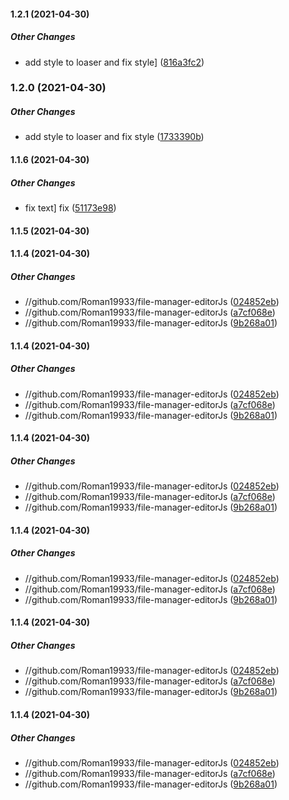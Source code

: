 #### 1.2.1 (2021-04-30)

##### Other Changes

*  add style to loaser and fix style] ([816a3fc2](https://github.com/Roman19933/file-manager-editorJs/commit/816a3fc254d1e777dccce38bd91a43e51422bab9))

### 1.2.0 (2021-04-30)

##### Other Changes

*  add style to loaser and fix style ([1733390b](https://github.com/Roman19933/file-manager-editorJs/commit/1733390b186990a746131f89bc5ac49943266eb3))

#### 1.1.6 (2021-04-30)

##### Other Changes

*  fix text] fix ([51173e98](https://github.com/Roman19933/file-manager-editorJs/commit/51173e985e020aaf32fedfe777ff4afc811a9322))

#### 1.1.5 (2021-04-30)

#### 1.1.4 (2021-04-30)

##### Other Changes

* //github.com/Roman19933/file-manager-editorJs ([024852eb](https://github.com/Roman19933/file-manager-editorJs/commit/024852eb6b978c6a2e73f01eab32dc50112d2b67))
* //github.com/Roman19933/file-manager-editorJs ([a7cf068e](https://github.com/Roman19933/file-manager-editorJs/commit/a7cf068efe0df002ebcdd603fcf5f5e086471cfc))
* //github.com/Roman19933/file-manager-editorJs ([9b268a01](https://github.com/Roman19933/file-manager-editorJs/commit/9b268a01231bb8879c53adde8ac575085158cad4))

#### 1.1.4 (2021-04-30)

##### Other Changes

* //github.com/Roman19933/file-manager-editorJs ([024852eb](https://github.com/Roman19933/file-manager-editorJs/commit/024852eb6b978c6a2e73f01eab32dc50112d2b67))
* //github.com/Roman19933/file-manager-editorJs ([a7cf068e](https://github.com/Roman19933/file-manager-editorJs/commit/a7cf068efe0df002ebcdd603fcf5f5e086471cfc))
* //github.com/Roman19933/file-manager-editorJs ([9b268a01](https://github.com/Roman19933/file-manager-editorJs/commit/9b268a01231bb8879c53adde8ac575085158cad4))

#### 1.1.4 (2021-04-30)

##### Other Changes

* //github.com/Roman19933/file-manager-editorJs ([024852eb](https://github.com/Roman19933/file-manager-editorJs/commit/024852eb6b978c6a2e73f01eab32dc50112d2b67))
* //github.com/Roman19933/file-manager-editorJs ([a7cf068e](https://github.com/Roman19933/file-manager-editorJs/commit/a7cf068efe0df002ebcdd603fcf5f5e086471cfc))
* //github.com/Roman19933/file-manager-editorJs ([9b268a01](https://github.com/Roman19933/file-manager-editorJs/commit/9b268a01231bb8879c53adde8ac575085158cad4))

#### 1.1.4 (2021-04-30)

##### Other Changes

* //github.com/Roman19933/file-manager-editorJs ([024852eb](https://github.com/Roman19933/file-manager-editorJs/commit/024852eb6b978c6a2e73f01eab32dc50112d2b67))
* //github.com/Roman19933/file-manager-editorJs ([a7cf068e](https://github.com/Roman19933/file-manager-editorJs/commit/a7cf068efe0df002ebcdd603fcf5f5e086471cfc))
* //github.com/Roman19933/file-manager-editorJs ([9b268a01](https://github.com/Roman19933/file-manager-editorJs/commit/9b268a01231bb8879c53adde8ac575085158cad4))

#### 1.1.4 (2021-04-30)

##### Other Changes

* //github.com/Roman19933/file-manager-editorJs ([024852eb](https://github.com/Roman19933/file-manager-editorJs/commit/024852eb6b978c6a2e73f01eab32dc50112d2b67))
* //github.com/Roman19933/file-manager-editorJs ([a7cf068e](https://github.com/Roman19933/file-manager-editorJs/commit/a7cf068efe0df002ebcdd603fcf5f5e086471cfc))
* //github.com/Roman19933/file-manager-editorJs ([9b268a01](https://github.com/Roman19933/file-manager-editorJs/commit/9b268a01231bb8879c53adde8ac575085158cad4))

#### 1.1.4 (2021-04-30)

##### Other Changes

* //github.com/Roman19933/file-manager-editorJs ([024852eb](https://github.com/Roman19933/file-manager-editorJs/commit/024852eb6b978c6a2e73f01eab32dc50112d2b67))
* //github.com/Roman19933/file-manager-editorJs ([a7cf068e](https://github.com/Roman19933/file-manager-editorJs/commit/a7cf068efe0df002ebcdd603fcf5f5e086471cfc))
* //github.com/Roman19933/file-manager-editorJs ([9b268a01](https://github.com/Roman19933/file-manager-editorJs/commit/9b268a01231bb8879c53adde8ac575085158cad4))

